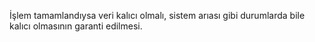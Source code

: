 İşlem tamamlandıysa veri kalıcı olmalı, sistem arıası gibi durumlarda bile kalıcı olmasının garanti edilmesi.